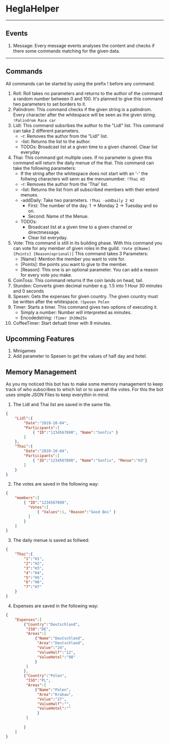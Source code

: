 # HeglaHelper

---
## Events

1. Message: 
Every message events analyses the content and checks if there some commands matching for the given data.


---
## Commands

All commands can be started by using the prefix ! before any command. 

1. Roll:
   Roll takes no parameters and returns to the author of the command a random number between 0 and 100. It's planned to give this command two parameters to set borders to it.
2. Palindrom:
   This command checks if the given string is a palindrom. Every character after the whitespace will be seen as the given string. ``` !Palindrom Race car ```
3. Lidl: This command subsribes the author to the "Lidl" list. This command can take 2 different parameters. 
   * -r: Removes the author from the "Lidl" list.
   * -list: Returns the list to the author.
   * TODOs: Broadcast list at a given time to a given channel. Clear list everyday
4. Thai: This command got multiple uses. If no parameter is given this command will return the daily menue of the thai. This command can take the following parameters:
   * If the string after the whitespace does not start with an '-' the follwing characters will senn as the menuenumber. ``` !Thai H3 ```
   * -r: Removes the author from the 'Thai' list.
   * -list: Returns the list from all subscribed members with their enterd menues.
   * -addDaily: Take two parameters. ``` !Thai -addDaily 2 H2 ```
      * First: The number of the day. 1 -> Monday 2 -> Tuesday and so on.
	  * Second: Name of the Menue.
   * TODOs: 
      * Broadcast list at a given time to a given channel or directmessage. 
	  * Clear list everyday.
5. Vote: This command is still in its building phase. With this command you can vote for any member of given roles in the guild. ``` !Vote @[Name] [Points] [Reason(oprional)] ``` This command takes 3 Parameters:
   * [Name]: Mention the member you want to vote for.
   * [Points]: the points you want to give to the member.
   * [Reason]: This one is an optional parameter. You can add a reason for every vote you make.
6. CoinToss: This command returns if the coin lands on head, tail.
7. Stunden: Converts given decimal number e.g. 1.5 into 1 Hour 30 minutes and 0 seconds
8. Spesen: Gets the expenses for given country. The given country must be written after the whitespace. ``` !Spesen Polen ```
9. Timer: Starts a timer. This command gives two options of executing it. 
   * Simply a number: Number will interpreted as minutes.
   * Encodedstring: ``` !Timer 1h30m25s ``` 
10. CoffeeTimer: Start defualt timer with 9 minutes.

## Upcomming Features

1. Minigames
2. Add parameter to Spesen to get the values of half day and hotel.

   
## Memory Management

As you my noticed this bot has to make some memory management to keep track of who subscribes to which list or to save all the votes. For this the bot uses simple JSON Files to keep everythin in mind.

1. The Lidl and Thai list are saved in the same file.
``` json
{
	"Lidl":{
		"Date":"2019-10-04",
		"Participants":[
			{ "ID":"1234567890", "Name":"Sonfix" }
		]
	},
	"Thai":{
		"Date":"2019-10-04",
		"Participants":[
			{ "ID":"1234567890", "Name":"Sonfix", "Menue":"H3"} 
		]	
	}
}
```

2. The votes are saved in the following way:
``` json
{
	"members":[
		{ "ID":"1234567890",
		  "Votes":[ 
			  { "Values":1, "Reason":"Good Boi" }
		  ]
		}
	]
}
```

3. The daily menue is saved as follwed:
``` json
{
	"Thai":{
		"1":"H1",
		"2":"H2",
		"3":"H3",
		"4":"H4",
		"5":"H5",
		"6":"H6",
		"7":"H7"
	}
}
```
   
4. Expenses are saved in the following way:
``` json
{
	"Expenses":[
		{"Country":"Deutschland",
		 "ISO":"DE",
		 "Areas":[
			 {"Name":"Deutschland",
			  "Area":"Deutschland",
			  "Value":"24",
			  "ValueHalf":"12",
			  "ValueHotel":"98"
			 }
		 ]
		},
		{"Country":"Polen",
		 "ISO":"PL",
		 "Areas":[
			 {"Name":"Polen",
			  "Area":"Krakau",
			  "Value":"27",
			  "ValueHalf":"",
			  "ValueHotel":""
			  }
		 ]
			
		}
	]
}
```
